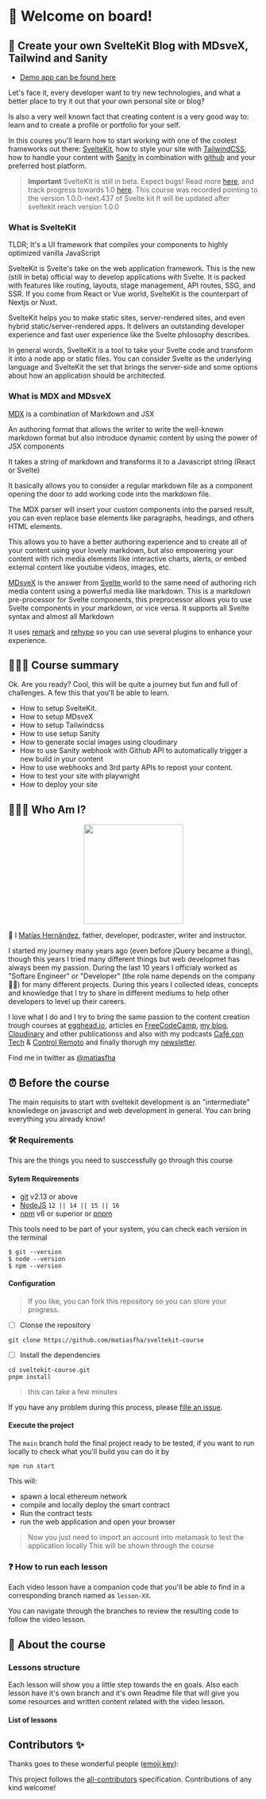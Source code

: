 # 🎉 Welcome on board!

<!-- ALL-CONTRIBUTORS-BADGE:START - Do not remove or modify this section -->
<!-- ALL-CONTRIBUTORS-BADGE:END -->

## 🚌 Create your own SvelteKit Blog with MDsveX, Tailwind and Sanity

- [Demo app can be found here]()

Let's face it, every developer want to try new technologies, and what a better place to try it out that your own personal site or blog?

Is also a very well known fact that creating content is a very good way to: learn and to create a profile or portfolio for your self.

In this coures you'll learn how to start working with one of the coolest frameworks out there: [SvelteKit](https://kit.svelte.dev/), how to style your site with [TailwindCSS](https://tailwindcss.com/), how to handle your content with [Sanity](https://sanity.io) in combination with [github](https://github.com/) and your preferred host platform.


> **Important** 
> SvelteKit is still in beta. Expect bugs! Read more [here](https://svelte.dev/blog/sveltekit-beta), and track progress towards 1.0 [here](https://github.com/sveltejs/kit/issues?q=is%3Aopen+is%3Aissue+milestone%3A1.0+sort%3Aupdated-desc).
> This course was recorded pointing to the version 1.0.0-next.437 of Svelte kit 
> It will be updated after sveltekit reach version 1.0.0 

### What is SvelteKit

TLDR; It's a UI framework that compiles your components to highly optimized vanilla JavaScript

SvelteKit is Svelte's take on the web application framework. This is the new (still in beta) official way to develop applications with Svelte. It is packed with features like routing, layouts, stage management, API routes, SSG, and SSR. If you come from React or Vue world, SvelteKit is the counterpart of Nextjs or Nuxt.

SvelteKit helps you to make static sites, server-rendered sites, and even hybrid static/server-rendered apps. It delivers an outstanding developer experience and fast user experience like the Svelte philosophy describes.

In general words, SvelteKit is a tool to take your Svelte code and transform it into a node app or static files. You can consider Svelte as the underlying language and SvelteKit the set that brings the server-side and some options about how an application should be architected.


### What is MDX and MDsveX

[MDX](https://github.com/mdx-js/mdx) is a combination of Markdown and JSX

An authoring format that allows the writer to write the well-known markdown format but also introduce dynamic content by using the power of JSX components

It takes a string of markdown and transforms it to a Javascript string (React or Svelte)

It basically allows you to consider a regular markdown file as a component opening the door to add working code into the markdown file.

The MDX parser will insert your custom components into the parsed result, you can even replace base elements like paragraphs, headings, and others HTML elements.

This allows you to have a better authoring experience and to create all of your content using your lovely markdown, but also empowering your content with rich media elements like interactive charts, alerts, or embed external content like youtube videos, images, etc.

[MDsveX](https://mdsvex.com/) is the answer from [Svelte ](https://svelte.dev)world to the same need of authoring rich media content using a powerful media like markdown. This is a markdown pre-processor for Svelte components, this preprocessor allows you to use Svelte components in your markdown, or vice versa. It supports all Svelte syntax and almost all Markdown

It uses  [remark](https://remark.js.org/) and [rehype](https://github.com/rehypejs/rehype) so you can use several plugins to enhance your experience.


## 👨🏻‍💻 Course summary

Ok. Are you ready? Cool, this will be quite a journey but fun and full of challenges. A few this that you'll be able to learn.

- How to setup SvelteKit.
- How to setup MDsveX
- How to setup Tailwindcss
- How to use setup Sanity
- How to generate social images using cloudinary
- How to use Sanity webhook with Github API to automatically trigger a new build in your content
- How to use webhooks and 3rd party APIs to repost your content.
- How to test your site with playwright
- How to deploy your site

## 👨🏻‍💻 Who Am I?
<p align="center">
<img src="https://github.com/matiasfha.png" width="200" />
</p>

👋 I [Matías Hernández](https://matiashernandez.dev), father, developer, podcaster, writer and instructor.

I started my journey many years ago (even before jQuery became a thing), though this years I tried many different things but web developmet has always been my passion. During the last 10 years I officialy worked as "Softare Engineer" or "Developer" (the role name depends on the company 🤷‍♂️) for many different projects. During this years I collected ideas, concepts and knowledge that I try to share in different mediums to help other developers to level up their careers.

I love what I do and I try to bring the same passion to the content creation trough courses at [egghead.io](https://matiasfha.dev/egghead), articles en [FreeCodeCamp](https://matiasfha.dev/fcces), [my blog](https://matiashernandez.dev), [Cloudinary](https://mediajams.dev/author/matias-hernandez) and other publicationss and also with my podcasts [Café con Tech](https://www.cafecon.tech/) & [Control Remoto](https://www.controlremoto.io/) and finally thorugh my [newsletter](https://microbytes.dev).

Find me in twitter as [@matiasfha](https://twitter.com/matiasfha)

## ⏰ Before the course

The main requisits to start with sveltekit development is an "intermediate" knowledege on javascript and web development in general. You can bring everything you already know!

### 🛠 Requirements

This are the things you need to susccessfully go through this course

#### Sytem Requirements

- [git](https://git-scm.com/) v2.13 or above
- [NodeJS](https://nodejs.org/) `12 || 14 || 15 || 16`
- [npm](https://www.npmjs.com/) v6 or superior or [pnpm](https://pnpm.io/)

This tools need to be part of your system, you can check each version in the terminal

```shell
$ git --version
$ node --version
$ npm --version
```

#### Configuration

> If you like, you can fork this repository so you can store your progress.

- [ ] Clonse the repository

```shell
git clone https://github.com/matiasfha/sveltekit-course
```

- [ ] Install the dependencies

```shell
cd sveltekit-course.git
pnpm install
```

> this can take a few minutes

If you have any problem during this process, please [fille an issue](https://github.com/matiasfha/sveltekit-course/issues/new).

#### Execute the project

The `main` branch hold the final project ready to be tested, if you want to run locally to check what you'll build you can do it by

```shell
npm run start
```

This will:

- spawn a local ethereum network
- compile and locally deploy the smart contract
- Run the contract tests
- run the web application and open your browser

> Now you just need to import an account into metamask to test the application locally
> This will be shown through the course

### ❓ How to run each lesson

Each video lesson have a companion code that you'll be able to find in a corresponding branch named as `lesson-XX`.

You can navigate through the branches to review the resulting code to follow the video lesson.

## 📝 About the course

### Lessons structure

Each lesson will show you a little step towards the en goals. Also each lesson have it's own branch and it's own Readme file that will give you some resources and written content related with the video lesson.

#### List of lessons


## Contributors ✨

Thanks goes to these wonderful people ([emoji key](https://allcontributors.org/docs/en/emoji-key)):

<!-- ALL-CONTRIBUTORS-LIST:START - Do not remove or modify this section -->
<!-- prettier-ignore-start -->
<!-- markdownlint-disable -->

<!-- markdownlint-restore -->
<!-- prettier-ignore-end -->

<!-- ALL-CONTRIBUTORS-LIST:END -->

This project follows the [all-contributors](https://github.com/all-contributors/all-contributors) specification. Contributions of any kind welcome!
